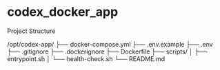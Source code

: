# codex_docker_app

Project Structure

/opt/codex-app/
├── docker-compose.yml
├── .env.example
├── .env
├── .gitignore
├── .dockerignore
├── Dockerfile
├── scripts/
│   ├── entrypoint.sh
│   └── health-check.sh
└── README.md
